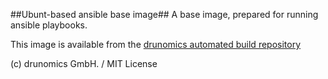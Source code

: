 ##Ubunt-based ansible base image##
A base image, prepared for running ansible playbooks.

This image is available from the [drunomics automated build repository](https://registry.hub.docker.com/u/drunomics/ubuntu-ansible/)

(c) drunomics GmbH. /  MIT License 
